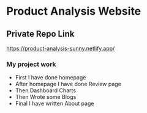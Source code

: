 # Product Analysis Website

## Private Repo Link

https://product-analysis-sunny.netlify.app/

### My project work

<ul>
<li>First I have done homepage</li>
<li>After homepage I have done Review page</li>
<li>Then Dashboard Charts</li>
<li>Then Wrote some Blogs</li>
<li>Final I have written About page</li>
</ul>
